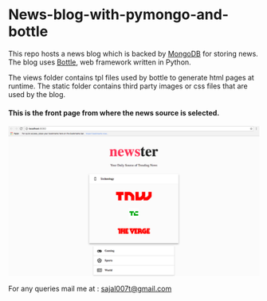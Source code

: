 # News-blog-with-pymongo-and-bottle

This repo hosts a news blog which is backed by [MongoDB](www.mongodb.org) for storing news. The blog uses [Bottle](www.bottle.org), web framework written in Python.

The views folder contains tpl files used by bottle to generate html pages at runtime. 
The static folder contains third party images or css files that are used by the blog.

#### This is the front page from where the news source is selected.
![Alt text](https://github.com/1996sajal/News-blog-with-pymongo-and-bottle/blob/master/output.png)

For any queries mail me at : [sajal007t@gmail.com](www.gmail.com)
